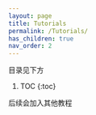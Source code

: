 ```yaml
---
layout: page
title: Tutorials
permalink: /Tutorials/
has_children: true
nav_order: 2
---
```


目录见下方

1. TOC
{:toc}

后续会加入其他教程
